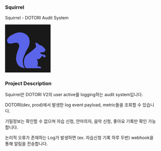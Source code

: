 ### Squirrel

Squirrel - DOTORI Audit System

<img src="./assets/img.png" width = 150px><img>


### Project Description

Squirrel은 DOTORI V2의 user active를 logging하는 audit system입니다.

DOTORI(dev, prod)에서 발생한 log event payload, metric들을 조회할 수 있습니다. 

기밀정보는 확인할 수 없으며 자습 신청, 안마의자, 음악 신청, 좋아요 기록만 확인 가능합니다.

논리적 오류가 존재하는 Log가 발생하면 (ex. 자습신청 기록 하루 두번) webhook을 통해 알림을 전송합니다.